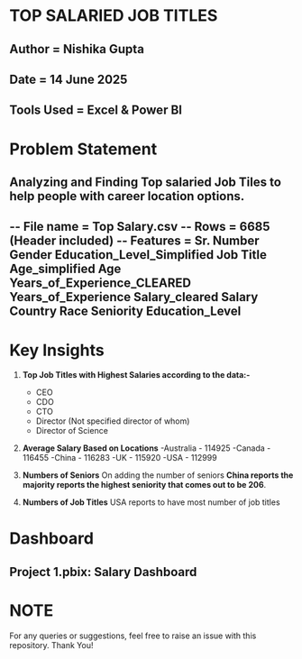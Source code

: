 # TOP SALARIED JOB TITLES

**Author** = Nishika Gupta
---
**Date** = 14 June 2025
---
**Tools Used** = Excel & Power BI
---
# Problem Statement
Analyzing and Finding Top salaried Job Tiles to help people with career location options.
---
-- **File name** = Top Salary.csv
-- **Rows** = 6685 (Header included)
-- **Features** = Sr. Number	Gender	Education_Level_Simplified	Job Title	Age_simplified	Age	Years_of_Experience_CLEARED	Years_of_Experience	Salary_cleared	Salary	Country	Race	Seniority	Education_Level
---
# Key Insights

1. **Top Job Titles with Highest Salaries according to the data:-**
   - CEO
   - CDO
   - CTO
   - Director (Not specified director of whom)
   - Director of Science
  
2. **Average Salary Based on Locations**
   -Australia   -    114925
   -Canada      -    116455
   -China       -    116283
   -UK          -    115920
   -USA         -    112999

3. **Numbers of Seniors**
   On adding the number of seniors **China reports the majority reports the highest seniority that comes out to be 206**.

4. **Numbers of Job Titles**
   USA reports to have most number of job titles

# Dashboard
Project 1.pbix:  Salary Dashboard
---
# NOTE
For any queries or suggestions, feel free to raise an issue with this repository. Thank You!

























